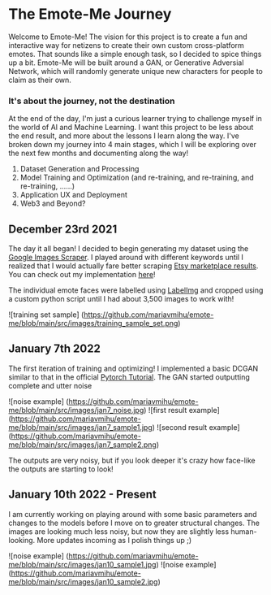 # The Emote-Me Journey

Welcome to Emote-Me! The vision for this project is to create a fun and interactive way for netizens to create their own custom cross-platform emotes. That sounds like a simple enough task, so I decided to spice things up a bit. Emote-Me will be built around a GAN, or Generative Adversial Network, which will randomly generate unique new characters for people to claim as their own. 

### It's about the journey, not the destination
At the end of the day, I'm just a curious learner trying to challenge myself in the world of AI and Machine Learning. I want this project to be less about the end result, and more about the lessons I learn along the way. I've broken down my journey into 4 main stages, which I will be exploring over the next few months and documenting along the way!

1. Dataset Generation and Processing
2. Model Training and Optimization (and re-training, and re-training, and re-training, ......)
3. Application UX and Deployment
4. Web3 and Beyond? 

## December 23rd 2021
The day it all began! I decided to begin generating my dataset using the [Google Images Scraper](https://github.com/ohyicong/Google-Image-Scraper). I played around with different keywords until I realized that I would actually fare better scraping [Etsy marketplace results](https://www.etsy.com/ca/search?q=chibi%20emote). You can check out my implementation [here](https://github.com/mariavmihu/emote-me/blob/main/webscrapers/EtsyScraper.py)!

The individual emote faces were labelled using [LabelImg](https://github.com/tzutalin/labelImg) and cropped using a custom python script until I had about 3,500 images to work with!

![training set sample] (https://github.com/mariavmihu/emote-me/blob/main/src/images/training_sample_set.png)

## January 7th 2022
The first iteration of training and optimizing! I implemented a basic DCGAN similar to that in the official [Pytorch Tutorial](https://pytorch.org/tutorials/beginner/dcgan_faces_tutorial.html). The GAN started outputting complete and utter noise

![noise example] (https://github.com/mariavmihu/emote-me/blob/main/src/images/jan7_noise.jpg)
![first result example] (https://github.com/mariavmihu/emote-me/blob/main/src/images/jan7_sample1.jpg)
![second result example] (https://github.com/mariavmihu/emote-me/blob/main/src/images/jan7_sample2.png)

The outputs are very noisy, but if you look deeper it's crazy how face-like the outputs are starting to look!

## January 10th 2022 - Present
I am currently working on playing around with some basic parameters and changes to the models before I move on to greater structural changes. The images are looking much less noisy, but now they are slightly less human-looking. More updates incoming as I polish things up ;) 

![noise example] (https://github.com/mariavmihu/emote-me/blob/main/src/images/jan10_sample1.jpg)
![noise example] (https://github.com/mariavmihu/emote-me/blob/main/src/images/jan10_sample2.jpg)
